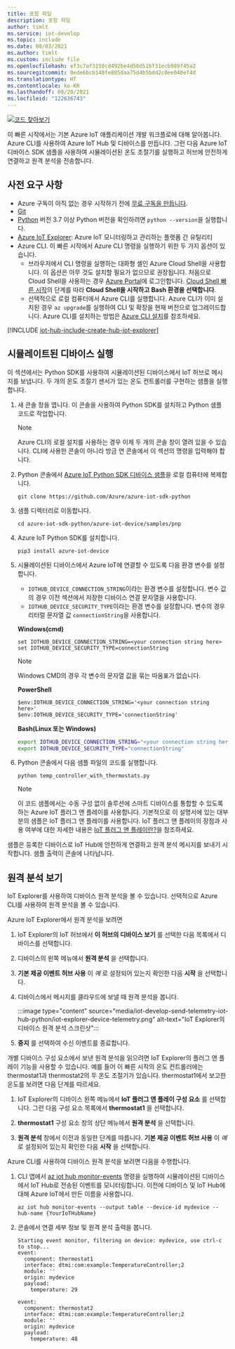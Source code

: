 ```yaml
---
title: 포함 파일
description: 포함 파일
author: timlt
ms.service: iot-develop
ms.topic: include
ms.date: 08/03/2021
ms.author: timlt
ms.custom: include file
ms.openlocfilehash: ef3c7af3150cd492be4d56d51bf31ecb989f45a2
ms.sourcegitcommit: 0ede6bcb140fe805daa75d4b5bdd2c0ee040ef4d
ms.translationtype: HT
ms.contentlocale: ko-KR
ms.lasthandoff: 08/20/2021
ms.locfileid: "122636743"
---
```

[![코드 찾아보기](../articles/iot-develop/media/common/browse-code.svg)](https://github.com/Azure/azure-iot-sdk-python/tree/master/azure-iot-device/samples/pnp)

이 빠른 시작에서는 기본 Azure IoT 애플리케이션 개발 워크플로에 대해 알아봅니다. Azure CLI를 사용하여 Azure IoT Hub 및 디바이스를 만듭니다. 그런 다음 Azure IoT 디바이스 SDK 샘플을 사용하여 시뮬레이션된 온도 조절기를 실행하고 허브에 안전하게 연결하고 원격 분석을 전송합니다.

## <a name="prerequisites"></a>사전 요구 사항
- Azure 구독이 아직 없는 경우 시작하기 전에 [무료 구독을 만듭니다](https://azure.microsoft.com/free/?WT.mc_id=A261C142F).
- [Git](https://git-scm.com/downloads)
- [Python](https://www.python.org/downloads/) 버전 3.7 이상 Python 버전을 확인하려면 `python --version`을 실행합니다.
- [Azure IoT Explorer](https://github.com/Azure/azure-iot-explorer/releases): Azure IoT 모니터링하고 관리하는 플랫폼 간 유틸리티 
- Azure CLI. 이 빠른 시작에서 Azure CLI 명령을 실행하기 위한 두 가지 옵션이 있습니다.
    - 브라우저에서 CLI 명령을 실행하는 대화형 셸인 Azure Cloud Shell을 사용합니다. 이 옵션은 아무 것도 설치할 필요가 없으므로 권장됩니다. 처음으로 Cloud Shell을 사용하는 경우 [Azure Portal](https://portal.azure.com)에 로그인합니다. [Cloud Shell 빠른 시작](../articles/cloud-shell/quickstart.md)의 단계를 따라 **Cloud Shell을 시작하고** **Bash 환경을 선택합니다**.
    - 선택적으로 로컬 컴퓨터에서 Azure CLI를 실행합니다. Azure CLI가 이미 설치된 경우 `az upgrade`를 실행하여 CLI 및 확장을 현재 버전으로 업그레이드합니다. Azure CLI를 설치하는 방법은 [Azure CLI 설치]( /cli/azure/install-azure-cli)를 참조하세요.

[!INCLUDE [iot-hub-include-create-hub-iot-explorer](iot-hub-include-create-hub-iot-explorer.md)]

## <a name="run-a-simulated-device"></a>시뮬레이트된 디바이스 실행
이 섹션에서는 Python SDK를 사용하여 시뮬레이션된 디바이스에서 IoT 허브로 메시지를 보냅니다. 두 개의 온도 조절기 센서가 있는 온도 컨트롤러를 구현하는 샘플을 실행합니다.

1. 새 콘솔 창을 엽니다. 이 콘솔을 사용하여 Python SDK를 설치하고 Python 샘플 코드로 작업합니다.

    > [!NOTE]
    > Azure CLI의 로컬 설치를 사용하는 경우 이제 두 개의 콘솔 창이 열려 있을 수 있습니다. CLI에 사용한 콘솔이 아니라 방금 연 콘솔에서 이 섹션의 명령을 입력해야 합니다.

1. Python 콘솔에서 [Azure IoT Python SDK 디바이스 샘플](https://github.com/Azure/azure-iot-sdk-python/tree/master/azure-iot-device/samples)을 로컬 컴퓨터에 복제합니다.

    ```console
    git clone https://github.com/Azure/azure-iot-sdk-python
    ```
1. 샘플 디렉터리로 이동합니다.

    ```console
    cd azure-iot-sdk-python/azure-iot-device/samples/pnp
    ```
1. Azure IoT Python SDK를 설치합니다.

    ```console
    pip3 install azure-iot-device
    ```
1. 시뮬레이션된 디바이스에서 Azure IoT에 연결할 수 있도록 다음 환경 변수를 설정합니다.
    * `IOTHUB_DEVICE_CONNECTION_STRING`이라는 환경 변수를 설정합니다. 변수 값의 경우 이전 섹션에서 저장한 디바이스 연결 문자열을 사용합니다.
    * `IOTHUB_DEVICE_SECURITY_TYPE`이라는 환경 변수를 설정합니다. 변수의 경우 리터럴 문자열 값 `connectionString`을 사용합니다.

    **Windows(cmd)**

    ```console
    set IOTHUB_DEVICE_CONNECTION_STRING=<your connection string here>
    set IOTHUB_DEVICE_SECURITY_TYPE=connectionString
    ```
    > [!NOTE]
    > Windows CMD의 경우 각 변수의 문자열 값을 묶는 따옴표가 없습니다.

    **PowerShell**

    ```azurepowershell
    $env:IOTHUB_DEVICE_CONNECTION_STRING='<your connection string here>'
    $env:IOTHUB_DEVICE_SECURITY_TYPE='connectionString'
    ```

    **Bash(Linux 또는 Windows)**

    ```bash
    export IOTHUB_DEVICE_CONNECTION_STRING="<your connection string here>"
    export IOTHUB_DEVICE_SECURITY_TYPE="connectionString"
    ```

1. Python 콘솔에서 다음 샘플 파일의 코드를 실행합니다.

    ```console
    python temp_controller_with_thermostats.py
    ```
    > [!NOTE]
    > 이 코드 샘플에서는 수동 구성 없이 솔루션에 스마트 디바이스를 통합할 수 있도록 하는 Azure IoT 플러그 앤 플레이를 사용합니다.  기본적으로 이 설명서에 있는 대부분의 샘플은 IoT 플러그 앤 플레이를 사용합니다. IoT 플러그 앤 플레이의 장점과 사용 여부에 대한 자세한 내용은 [IoT 플러그 앤 플레이란?](../articles/iot-develop/overview-iot-plug-and-play.md)을 참조하세요.

샘플은 등록한 디바이스로 IoT Hub에 안전하게 연결하고 원격 분석 메시지를 보내기 시작합니다. 샘플 출력이 콘솔에 나타납니다.

## <a name="view-telemetry"></a>원격 분석 보기

IoT Explorer를 사용하여 디바이스 원격 분석을 볼 수 있습니다. 선택적으로 Azure CLI를 사용하여 원격 분석을 볼 수 있습니다.

Azure IoT Explorer에서 원격 분석을 보려면

1. IoT Explorer의 IoT 허브에서 **이 허브의 디바이스 보기** 를 선택한 다음 목록에서 디바이스를 선택합니다. 
1. 디바이스의 왼쪽 메뉴에서 **원격 분석** 을 선택합니다.
1. **기본 제공 이벤트 허브 사용** 이 *예* 로 설정되어 있는지 확인한 다음 **시작** 을 선택합니다.
1. 디바이스에서 메시지를 클라우드에 보낼 때 원격 분석을 봅니다.

    :::image type="content" source="media/iot-develop-send-telemetry-iot-hub-python/iot-explorer-device-telemetry.png" alt-text="IoT Explorer의 디바이스 원격 분석 스크린샷":::

1. **중지** 를 선택하여 수신 이벤트를 종료합니다.

개별 디바이스 구성 요소에서 보낸 원격 분석을 읽으려면 IoT Explorer의 플러그 앤 플레이 기능을 사용할 수 있습니다. 예를 들어 이 빠른 시작의 온도 컨트롤러에는 thermostat1과 thermostat2의 두 온도 조절기가 있습니다. thermostat1에서 보고한 온도를 보려면 다음 단계를 따르세요. 

1. IoT Explorer의 디바이스 왼쪽 메뉴에서 **IoT 플러그 앤 플레이 구성 요소** 를 선택합니다. 그런 다음 구성 요소 목록에서 **thermostat1** 을 선택합니다.

1. **thermostat1** 구성 요소 창의 상단 메뉴에서 **원격 분석** 을 선택합니다.

1. **원격 분석** 창에서 이전과 동일한 단계를 따릅니다. **기본 제공 이벤트 허브 사용** 이 *예* 로 설정되어 있는지 확인한 다음 **시작** 을 선택합니다.

Azure CLI를 사용하여 디바이스 원격 분석을 보려면 다음을 수행합니다.

1. CLI 앱에서 [az iot hub monitor-events](/cli/azure/iot/hub#az_iot_hub_monitor_events) 명령을 실행하여 시뮬레이션된 디바이스에서 IoT Hub로 전송된 이벤트를 모니터링합니다. 이전에 디바이스 및 IoT Hub에 대해 Azure IoT에서 만든 이름을 사용합니다.

    ```azurecli
    az iot hub monitor-events --output table --device-id mydevice --hub-name {YourIoTHubName}
    ```

1. 콘솔에서 연결 세부 정보 및 원격 분석 출력을 봅니다.

    ```output
    Starting event monitor, filtering on device: mydevice, use ctrl-c to stop...
    event:
      component: thermostat1
      interface: dtmi:com:example:TemperatureController;2
      module: ''
      origin: mydevice
      payload:
        temperature: 29
    
    event:
      component: thermostat2
      interface: dtmi:com:example:TemperatureController;2
      module: ''
      origin: mydevice
      payload:
        temperature: 48
    ```
    
